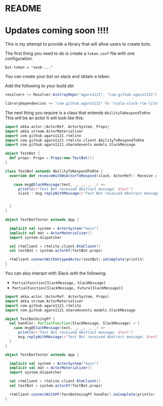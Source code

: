 # README #

# Updates coming soon !!!!

This is my attempt to provide a library that will allow users to create bots.

The first thing you need to do is create a `token.conf` file with one configuration.

`bot-token = "xoxb-..."`

You can create your bot on slack and obtain a token.

Add the following to your build.sbt

```scala
resolvers += Resolver.bintrayRepo("agaro1121", "com.github.agaro1121")

libraryDependencies += "com.github.agaro1121" %% "scala-slack-rtm-lite" % "0.2.26"
```


The next thing you require is a class that extends `AbilityToRespondToRtm`
This will be an actor
It will look like this:

```scala
import akka.actor.{ActorRef, ActorSystem, Props}
import akka.stream.ActorMaterializer
import com.github.agaro1121.rtmlite
import com.github.agaro1121.rtmlite.client.AbilityToRespondToRtm
import com.github.agaro1121.sharedevents.models.SlackMessage

object TestBot {
  def props: Props = Props(new TestBot())
}

class TestBot extends AbilityToRespondToRtm {
  override def receiveWithWsActorToRespond(slack: ActorRef): Receive = {

    case msg@SlackMessage(text, _, _, _, _) =>
      println(s"Test Bot received Abstract message: $text")
      slack ! msg.replyWithMessage(s"Test Bot received Abstract message: $text")


  }
}

object TestBotTester extends App {

  implicit val system = ActorSystem("main")
  implicit val mat = ActorMaterializer()
  import system.dispatcher

  val rtmClient = rtmlite.client.RtmClient()
  val testBot = system.actorOf(TestBot.props)

  rtmClient.connectWithUntypedActor(testBot).onComplete(println)
}
```

You can also interact with Slack with the following:
  - `PartialFunction[SlackMessage, SlackMessage]`
  - `PartialFunction[SlackMessage, Future[SlackMessage]]`

``` scala
import akka.actor.{ActorRef, ActorSystem, Props}
import akka.stream.ActorMaterializer
import com.github.agaro1121.rtmlite
import com.github.agaro1121.sharedevents.models.SlackMessage

object TestBotUsingPf {
  val handler: PartialFunction[SlackMessage, SlackMessage] = {
    case msg@SlackMessage(text, _, _, _, _) =>
      println(s"Test Bot received Abstract message: $text")
      msg.replyWithMessage(s"Test Bot received Abstract message: $text")
  }
}

object TestBotTester extends App {

  implicit val system = ActorSystem("main")
  implicit val mat = ActorMaterializer()
  import system.dispatcher

  val rtmClient = rtmlite.client.RtmClient()
  val testBot = system.actorOf(TestBot.props)

  rtmClient.connectWithPF(TestBotUsingPf.handler).onComplete(println)
}

